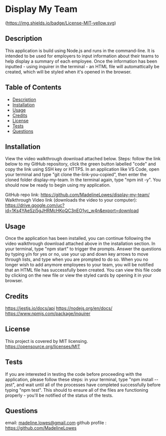 # Display My Team
(https://img.shields.io/badge/License-MIT-yellow.svg)
  
## Description 
This application is build using Node.js and runs in the command-line. It is intended to be used for employers to input information about their teams to help display a summary of each employee. Once the information has been inputted - using inquirer in the terminal - an HTML file will automattically be created, which will be styled when it's opened in the browser.

## Table of Contents
- [Description](#description)
- [Installation](#installation)
- [Usage](#usage)
- [Credits](#credits)
- [License](#license)
- [Tests](#tests)
- [Questions](#questions)
    
## Installation 
View the video walkthrough download attached below. Steps: follow the link below to my GitHub repository, click the green button labelled "code" and copy the link using SSH key or HTTPS. In an application like VS Code, open your terminal and type "git clone the-link-you-copied", then enter the cloned folder display-my-team. In the terminal again, type "npm init -y". You should now be ready to begin using my application.

GitHub repo link: https://github.com/MadelineLowes/display-my-team/
Walkthrough Video link (downloads the video to your computer): https://drive.google.com/uc?id=1Ks4YAeSzi5gJHRMcHKoQC3nEO1yc_w4n&export=download
               
## Usage 
Once the application has been installed, you can continue following the video walkthrough download attached above in the installation section. In your terminal, type "npm start" to trigger the prompts. Answer the questions by typing y/n for yes or no, use your up and down key arrows to move through lists, and type when you are prompted to do so. When you no longer wish to add anymore employees to your team, you will be notified that an HTML file has successfully been created. You can view this file code by clicking on the new file or view the styled cards by opening it in your browser.
                
## Credits 
https://jestjs.io/docs/api
https://nodejs.org/en/docs/
https://www.npmjs.com/package/inquirer

## License
This project is covered by MIT licensing.
https://opensource.org/licenses/MIT
    
## Tests 
If you are interested in testing the code before proceeding with the application, please follow these steps: in your terminal, type "npm install --jest", and wait until all of the processes have completed successfully before typing "npm test". This should to ensure all of the files are functioning properly - you'll be notified of the status of the tests.

## Questions
email: madeline.lowes@gmail.com
github profile : https://github.com/MadelineLowes
